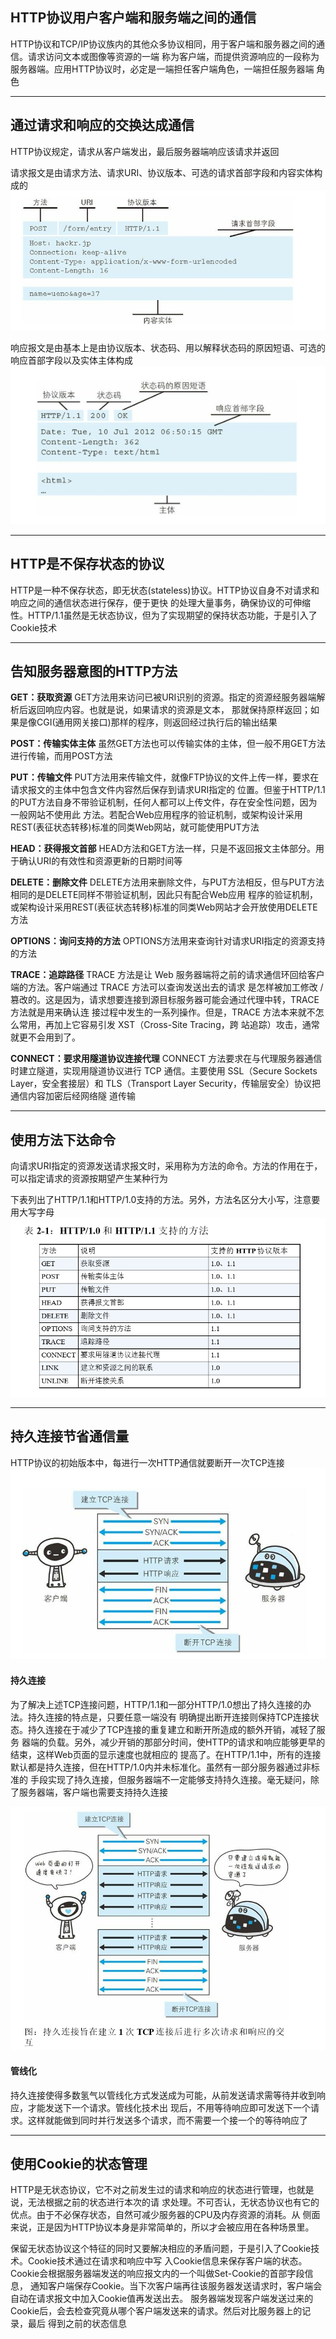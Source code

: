  ## HTTP协议用户客户端和服务端之间的通信
    
HTTP协议和TCP/IP协议族内的其他众多协议相同，用于客户端和服务器之间的通信。请求访问文本或图像等资源的一端
称为客户端，而提供资源响应的一段称为服务器端。应用HTTP协议时，必定是一端担任客户端角色，一端担任服务器端
角色
    
---

 ## 通过请求和响应的交换达成通信
    
HTTP协议规定，请求从客户端发出，最后服务器端响应该请求并返回
    
请求报文是由请求方法、请求URI、协议版本、可选的请求首部字段和内容实体构成的
   ![](../../.vuepress/public/img/58f69ef4.png)
   
响应报文是由基本上是由协议版本、状态码、用以解释状态码的原因短语、可选的响应首部字段以及实体主体构成
   ![](../../.vuepress/public/img/e87dd548.png)

---

 ## HTTP是不保存状态的协议
    
HTTP是一种不保存状态，即无状态(stateless)协议。HTTP协议自身不对请求和响应之间的通信状态进行保存，便于更快
的处理大量事务，确保协议的可伸缩性。HTTP/1.1虽然是无状态协议，但为了实现期望的保持状态功能，于是引入了
Cookie技术
    
---

 ## 告知服务器意图的HTTP方法
    
**GET：获取资源**
GET方法用来访问已被URI识别的资源。指定的资源经服务器端解析后返回响应内容。也就是说，如果请求的资源是文本，
那就保持原样返回；如果是像CGI(通用网关接口)那样的程序，则返回经过执行后的输出结果
    
**POST：传输实体主体**
虽然GET方法也可以传输实体的主体，但一般不用GET方法进行传输，而用POST方法
    
**PUT：传输文件**
PUT方法用来传输文件，就像FTP协议的文件上传一样，要求在请求报文的主体中包含文件内容然后保存到请求URI指定的
位置。但鉴于HTTP/1.1的PUT方法自身不带验证机制，任何人都可以上传文件，存在安全性问题，因为一般网站不使用此
方法。若配合Web应用程序的验证机制，或架构设计采用REST(表征状态转移)标准的同类Web网站，就可能使用PUT方法
    
**HEAD：获得报文首部**
HEAD方法和GET方法一样，只是不返回报文主体部分。用于确认URI的有效性和资源更新的日期时间等
    
**DELETE：删除文件**
DELETE方法用来删除文件，与PUT方法相反，但与PUT方法相同的是DELETE同样不带验证机制，因此只有配合Web应用
程序的验证机制，或架构设计采用REST(表征状态转移)标准的同类Web网站才会开放使用DELETE方法
    
**OPTIONS：询问支持的方法**
OPTIONS方法用来查询针对请求URI指定的资源支持的方法
    
**TRACE：追踪路径**
TRACE 方法是让 Web 服务器端将之前的请求通信环回给客户端的方法。客户端通过 TRACE 方法可以查询发送出去的请求
是怎样被加工修改 / 篡改的。这是因为，请求想要连接到源目标服务器可能会通过代理中转，TRACE 方法就是用来确认连
接过程中发生的一系列操作。但是，TRACE 方法本来就不怎么常用，再加上它容易引发 XST（Cross-Site Tracing，跨
站追踪）攻击，通常就更不会用到了。
 
**CONNECT：要求用隧道协议连接代理**
CONNECT 方法要求在与代理服务器通信时建立隧道，实现用隧道协议进行 TCP 通信。主要使用 SSL（Secure 
Sockets Layer，安全套接层）和 TLS（Transport Layer Security，传输层安全）协议把通信内容加密后经网络隧
道传输 
    
---
    
 ## 使用方法下达命令
    
向请求URI指定的资源发送请求报文时，采用称为方法的命令。方法的作用在于，可以指定请求的资源按期望产生某种行为
    
下表列出了HTTP/1.1和HTTP/1.0支持的方法。另外，方法名区分大小写，注意要用大写字母
   ![](../../.vuepress/public/img/e3588409.png)

---

 ## 持久连接节省通信量
    
HTTP协议的初始版本中，每进行一次HTTP通信就要断开一次TCP连接
   ![](../../.vuepress/public/img/8815109a.png)
  #### 持久连接
    
为了解决上述TCP连接问题，HTTP/1.1和一部分HTTP/1.0想出了持久连接的办法。持久连接的特点是，只要任意一端没有
明确提出断开连接则保持TCP连接状态。持久连接在于减少了TCP连接的重复建立和断开所造成的额外开销，减轻了服务
器端的负载。另外，减少开销的那部分时间，使HTTP的请求和响应能够更早的结束，这样Web页面的显示速度也就相应的
提高了。在HTTP/1.1中，所有的连接默认都是持久连接，但在HTTP/1.0内并未标准化。虽然有一部分服务器通过非标准的
手段实现了持久连接，但服务器端不一定能够支持持久连接。毫无疑问，除了服务器端，客户端也需要支持持久连接
    
   ![](../../.vuepress/public/img/32f88afc.png)
  #### 管线化
    
持久连接使得多数氢气以管线化方式发送成为可能，从前发送请求需等待并收到响应，才能发送下一个请求。管线化技术出
现后，不用等待响应即可发送下一个请求。这样就能做到同时并行发送多个请求，而不需要一个接一个的等待响应了

---

 ## 使用Cookie的状态管理
    
HTTP是无状态协议，它不对之前发生过的请求和响应的状态进行管理，也就是说，无法根据之前的状态进行本次的请
求处理。不可否认，无状态协议也有它的优点。由于不必保存状态，自然可减少服务器的CPU及内存资源的消耗。从
侧面来说，正是因为HTTP协议本身是非常简单的，所以才会被应用在各种场景里。
    
保留无状态协议这个特征的同时又要解决相应的矛盾问题，于是引入了Cookie技术。Cookie技术通过在请求和响应中写
入Cookie信息来保存客户端的状态。Cookie会根据服务器端发送的响应报文内的一个叫做Set-Cookie的首部字段信息，
通知客户端保存Cookie。当下次客户端再往该服务器发送请求时，客户端会自动在请求报文中加入Cookie值再发送出去。
服务器端发现客户端发送过来的Cookie后，会去检查究竟从哪个客户端发送来的请求。然后对比服务器上的记录，最后
得到之前的状态信息
